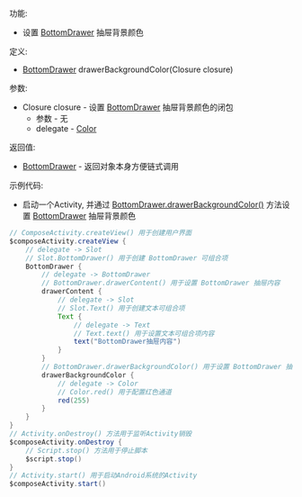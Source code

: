 功能:

+ 设置 [BottomDrawer](/API/UI/Compose/Widget/BottomDrawer/README.md) 抽屉背景颜色

定义:

+ [BottomDrawer](/API/UI/Compose/Widget/BottomDrawer/README.md) drawerBackgroundColor(Closure closure)

参数:

+ Closure closure - 设置 [BottomDrawer](/API/UI/Compose/Widget/BottomDrawer/README.md) 抽屉背景颜色的闭包
    + 参数 - 无
    + delegate - [Color](/API/UI/Compose/Theme/Color/Color/README.md)

返回值:

+ [BottomDrawer](/API/UI/Compose/Widget/BottomDrawer/README.md) - 返回对象本身方便链式调用

示例代码:

+ 启动一个Activity,
  并通过 [BottomDrawer.drawerBackgroundColor()](/API/UI/Compose/Widget/BottomDrawer/README.md?id=drawerBackgroundColor)
  方法设置 [BottomDrawer](/API/UI/Compose/Widget/BottomDrawer/README.md) 抽屉背景颜色

```groovy
// ComposeActivity.createView() 用于创建用户界面
$composeActivity.createView {
    // delegate -> Slot
    // Slot.BottomDrawer() 用于创建 BottomDrawer 可组合项
    BottomDrawer {
        // delegate -> BottomDrawer
        // BottomDrawer.drawerContent() 用于设置 BottomDrawer 抽屉内容
        drawerContent {
            // delegate -> Slot
            // Slot.Text() 用于创建文本可组合项
            Text {
                // delegate -> Text
                // Text.text() 用于设置文本可组合项内容
                text("BottomDrawer抽屉内容")
            }
        }
        // BottomDrawer.drawerBackgroundColor() 用于设置 BottomDrawer 抽屉背景颜色
        drawerBackgroundColor {
            // delegate -> Color
            // Color.red() 用于配置红色通道
            red(255)
        }
    }
}
// Activity.onDestroy() 方法用于监听Activity销毁
$composeActivity.onDestroy {
    // Script.stop() 方法用于停止脚本
    $script.stop()
}
// Activity.start() 用于启动Android系统的Activity
$composeActivity.start()
```